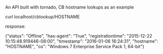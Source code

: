 An API built with tornado, CB hostname lookups as an example

curl localhost/cblookup/HOSTNAME

response:

{"status": "Offline", "has-agent": "True", "registrationtime": "2015-12-22 10:15:48.919446-08:00", "timestamp": "2016-01-06 16:24:31", "hostname": "HOSTNAME", "os": "Windows 7 Enterprise Service Pack 1, 64-bit"}
